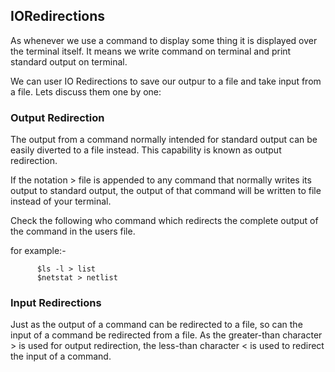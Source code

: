 ## IORedirections

As whenever we use a command to display some thing it is displayed over the terminal itself. It means we write command on terminal and print standard output on terminal.

We can user IO Redirections to save our outpur to a file and take input from a file.
Lets discuss them one by one:

### Output Redirection
The output from a command normally intended for standard output can be easily diverted to a file instead. This capability is known as output redirection.

If the notation > file is appended to any command that normally writes its output to standard output, the output of that command will be written to file instead of your terminal.

Check the following who command which redirects the complete output of the command in the users file.

for example:-
          
          $ls -l > list
          $netstat > netlist
          
         
### Input Redirections
Just as the output of a command can be redirected to a file, so can the input of a command be redirected from a file. 
As the greater-than character > is used for output redirection, the less-than character < is used to redirect the input of a command.

